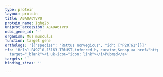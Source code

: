 ```yaml
---
type: protein
layout: protein
title: A0A0A6YVP0
protein_name: Ighg2b
uniprot_accession: A0A0A6YVP0
ncbi_gene_id: '-'
organism: Mus musculus
function: target gene
orthologs: '[{"species": "Rattus norvegicus", "id": ["P20761"]}]'
tfs: 'Hcls1,P49710,15163,TRRUST,inferred by curator,&ensp;<a href="https://www.ncbi.nlm.nih.gov/pubmed/?term=11544313%5Buid%5D+OR+16099047%5Buid%5D+OR+29087512%5Buid%5D"
  target="_blank"><i uk-icon="icon: link"></i>Pubmed</a>'
targets: ''
binding_sites: ''

---
```

